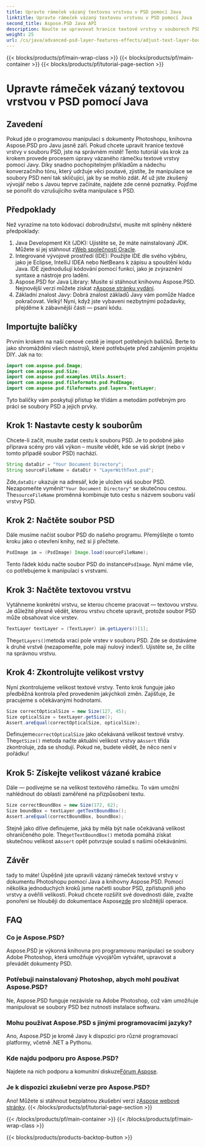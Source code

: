 ```yaml
---
title: Upravte rámeček vázaný textovou vrstvou v PSD pomocí Java
linktitle: Upravte rámeček vázaný textovou vrstvou v PSD pomocí Java
second_title: Aspose.PSD Java API
description: Naučte se upravovat hranice textové vrstvy v souborech PSD pomocí Java s Aspose.PSD. Jednoduchý průvodce s pokyny krok za krokem.
weight: 25
url: /cs/java/advanced-psd-layer-features-effects/adjust-text-layer-bound-box-psd/
---
```


{{< blocks/products/pf/main-wrap-class >}}
{{< blocks/products/pf/main-container >}}
{{< blocks/products/pf/tutorial-page-section >}}

# Upravte rámeček vázaný textovou vrstvou v PSD pomocí Java

## Zavedení
Pokud jde o programovou manipulaci s dokumenty Photoshopu, knihovna Aspose.PSD pro Javu jasně září. Pokud chcete upravit hranice textové vrstvy v souboru PSD, jste na správném místě! Tento tutoriál vás krok za krokem provede procesem úpravy vázaného rámečku textové vrstvy pomocí Javy.
Díky snadno pochopitelným příkladům a nádechu konverzačního tónu, který udržuje věci poutavé, zjistíte, že manipulace se soubory PSD není tak skličující, jak by se mohlo zdát. Ať už jste zkušený vývojář nebo s Javou teprve začínáte, najdete zde cenné poznatky. Pojďme se ponořit do vzrušujícího světa manipulace s PSD.
## Předpoklady
Než vyrazíme na toto kódovací dobrodružství, musíte mít splněny některé předpoklady:
1. Java Development Kit (JDK): Ujistěte se, že máte nainstalovaný JDK. Můžete si jej stáhnout z[Web společnosti Oracle](https://www.oracle.com/java/technologies/javase-jdk11-downloads.html).
2. Integrované vývojové prostředí (IDE): Použijte IDE dle svého výběru, jako je Eclipse, IntelliJ IDEA nebo NetBeans k zápisu a spouštění kódu Java. IDE zjednodušují kódování pomocí funkcí, jako je zvýraznění syntaxe a nástroje pro ladění.
3.  Aspose.PSD for Java Library: Musíte si stáhnout knihovnu Aspose.PSD. Nejnovější verzi můžete získat z[Aspose stránku vydání](https://releases.aspose.com/psd/java/). 
4. Základní znalost Javy: Dobrá znalost základů Javy vám pomůže hladce pokračovat.
Velký! Nyní, když jste vybaveni nezbytnými požadavky, přejděme k zábavnější části — psaní kódu.
## Importujte balíčky
Prvním krokem na naší cenové cestě je import potřebných balíčků. Berte to jako shromáždění všech nástrojů, které potřebujete před zahájením projektu DIY. Jak na to:
```java
import com.aspose.psd.Image;
import com.aspose.psd.Size;
import com.aspose.psd.examples.Utils.Assert;
import com.aspose.psd.fileformats.psd.PsdImage;
import com.aspose.psd.fileformats.psd.layers.TextLayer;
```
Tyto balíčky vám poskytují přístup ke třídám a metodám potřebným pro práci se soubory PSD a jejich prvky.
## Krok 1: Nastavte cesty k souborům
Chcete-li začít, musíte zadat cestu k souboru PSD. Je to podobné jako příprava scény pro váš výkon – musíte vědět, kde se váš skript (nebo v tomto případě soubor PSD) nachází.

```java
String dataDir = "Your Document Directory"; 
String sourceFileName = dataDir + "LayerWithText.psd";
```
 Zde,`dataDir` ukazuje na adresář, kde je uložen váš soubor PSD. Nezapomeňte vyměnit`"Your Document Directory"` se skutečnou cestou. The`sourceFileName` proměnná kombinuje tuto cestu s názvem souboru vaší vrstvy PSD.
## Krok 2: Načtěte soubor PSD
Dále musíme načíst soubor PSD do našeho programu. Přemýšlejte o tomto kroku jako o otevření knihy, než si ji přečtete.

```java
PsdImage im = (PsdImage) Image.load(sourceFileName);
```
 Tento řádek kódu načte soubor PSD do instance`PsdImage`. Nyní máme vše, co potřebujeme k manipulaci s vrstvami.
## Krok 3: Načtěte textovou vrstvu
Vytáhneme konkrétní vrstvu, se kterou chceme pracovat — textovou vrstvu. Je důležité přesně vědět, kterou vrstvu chcete upravit, protože soubor PSD může obsahovat více vrstev.

```java
TextLayer textLayer = (TextLayer) im.getLayers()[1];
```
 The`getLayers()`metoda vrací pole vrstev v souboru PSD. Zde se dostáváme k druhé vrstvě (nezapomeňte, pole mají nulový index!). Ujistěte se, že cílíte na správnou vrstvu.
## Krok 4: Zkontrolujte velikost vrstvy
Nyní zkontrolujeme velikost textové vrstvy. Tento krok funguje jako předběžná kontrola před provedením jakýchkoli změn. Zajišťuje, že pracujeme s očekávanými hodnotami.

```java
Size correctOpticalSize = new Size(127, 45);
Size opticalSize = textLayer.getSize();
Assert.areEqual(correctOpticalSize, opticalSize);
```
 Definujeme`correctOpticalSize` jako očekávaná velikost textové vrstvy. The`getSize()` metoda načte aktuální velikost vrstvy a`Assert` třída zkontroluje, zda se shodují. Pokud ne, budete vědět, že něco není v pořádku!
## Krok 5: Získejte velikost vázané krabice
Dále — podívejme se na velikost textového rámečku. To vám umožní nahlédnout do oblasti zaměřené na přizpůsobení textu.

```java
Size correctBoundBox = new Size(172, 62);
Size boundBox = textLayer.getTextBoundBox();
Assert.areEqual(correctBoundBox, boundBox);
```
 Stejně jako dříve definujeme, jaká by měla být naše očekávaná velikost ohraničeného pole. The`getTextBoundBox()` metoda pomáhá získat skutečnou velikost a`Assert` opět potvrzuje soulad s našimi očekáváními.
## Závěr
 tady to máte! Úspěšně jste upravili vázaný rámeček textové vrstvy v dokumentu Photoshopu pomocí Java a knihovny Aspose.PSD. Pomocí několika jednoduchých kroků jsme načetli soubor PSD, zpřístupnili jeho vrstvy a ověřili velikosti. Pokud chcete rozšířit své dovednosti dále, zvažte ponoření se hlouběji do dokumentace Aspose[zde](https://reference.aspose.com/psd/java/) pro složitější operace.
## FAQ
### Co je Aspose.PSD?
Aspose.PSD je výkonná knihovna pro programovou manipulaci se soubory Adobe Photoshop, která umožňuje vývojářům vytvářet, upravovat a převádět dokumenty PSD.
### Potřebuji nainstalovaný Photoshop, abych mohl používat Aspose.PSD?
Ne, Aspose.PSD funguje nezávisle na Adobe Photoshop, což vám umožňuje manipulovat se soubory PSD bez nutnosti instalace softwaru.
### Mohu používat Aspose.PSD s jinými programovacími jazyky?
Ano, Aspose.PSD je kromě Javy k dispozici pro různé programovací platformy, včetně .NET a Pythonu.
### Kde najdu podporu pro Aspose.PSD?
Najdete na nich podporu a komunitní diskuze[Fórum Aspose](https://forum.aspose.com/c/psd/34).
### Je k dispozici zkušební verze pro Aspose.PSD?
 Ano! Můžete si stáhnout bezplatnou zkušební verzi z[Aspose webové stránky](https://releases.aspose.com/).
{{< /blocks/products/pf/tutorial-page-section >}}

{{< /blocks/products/pf/main-container >}}
{{< /blocks/products/pf/main-wrap-class >}}

{{< blocks/products/products-backtop-button >}}
